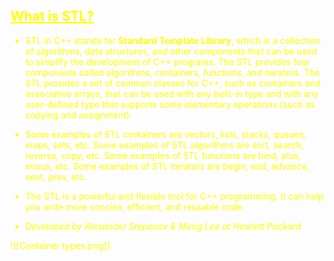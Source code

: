 ## <font color="yellow"><u>What is STL?</u></f>

- STL in C++ stands for **Standard Template Library**, which is a collection of algorithms, data structures, and other components that can be used to simplify the development of C++ programs. The STL provides four components called algorithms, containers, functions, and iterators. The STL provides a set of common classes for C++, such as containers and associative arrays, that can be used with any built-in type and with any user-defined type that supports some elementary operations (such as copying and assignment).

- Some examples of STL containers are vectors, lists, stacks, queues, maps, sets, etc. Some examples of STL algorithms are sort, search, reverse, copy, etc. Some examples of STL functions are bind, plus, minus, etc. Some examples of STL iterators are begin, end, advance, next, prev, etc.

- The STL is a powerful and flexible tool for C++ programming. It can help you write more concise, efficient, and reusable code.

- *Developed by Alexander Stepenov & Meng Lee at Hewlett Packard*

![[Container types.png]]
